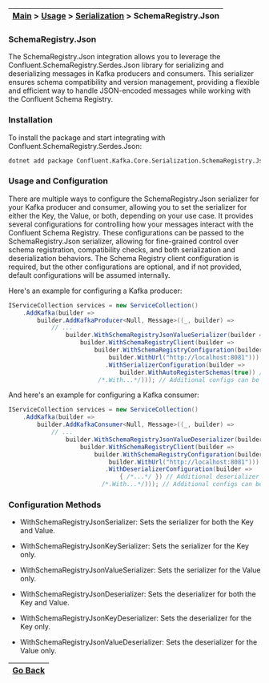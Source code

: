 | [Main](/README.md) > [Usage](/docs/Usage.md) > [Serialization](/docs/Serialization/Serialization.md) > SchemaRegistry.Json |
|----------------------------------------------------------------------------------------------------------------------------|

### SchemaRegistry.Json

The SchemaRegistry.Json integration allows you to leverage the Confluent.SchemaRegistry.Serdes.Json library for serializing and deserializing messages in Kafka producers and consumers. This serializer ensures schema compatibility and version management, providing a flexible and efficient way to handle JSON-encoded messages while working with the Confluent Schema Registry.

### Installation

To install the package and start integrating with Confluent.SchemaRegistry.Serdes.Json:

```bash
dotnet add package Confluent.Kafka.Core.Serialization.SchemaRegistry.Json
```

### Usage and Configuration

There are multiple ways to configure the SchemaRegistry.Json serializer for your Kafka producer and consumer, allowing you to set the serializer for either the Key, the Value, or both, depending on your use case. It provides several configurations for controlling how your messages interact with the Confluent Schema Registry. These configurations can be passed to the SchemaRegistry.Json serializer, allowing for fine-grained control over schema registration, compatibility checks, and both serialization and deserialization behaviors. The Schema Registry client configuration is required, but the other configurations are optional, and if not provided, default configurations will be assumed internally.

Here's an example for configuring a Kafka producer:

```C#
IServiceCollection services = new ServiceCollection()
    .AddKafka(builder =>
        builder.AddKafkaProducer<Null, Message>((_, builder) =>
            // ...
                builder.WithSchemaRegistryJsonValueSerializer(builder =>
                    builder.WithSchemaRegistryClient(builder =>
                        builder.WithSchemaRegistryConfiguration(builder =>
                            builder.WithUrl("http://localhost:8081"))) // Configures Schema Registry client
                           .WithSerializerConfiguration(builder =>
                               builder.WithAutoRegisterSchemas(true)) // Automatically registers new schemas
                         /*.With...*/))); // Additional configs can be added here
```

And here's an example for configuring a Kafka consumer:

```C#
IServiceCollection services = new ServiceCollection()
    .AddKafka(builder =>
        builder.AddKafkaConsumer<Null, Message>((_, builder) =>
            // ...
                builder.WithSchemaRegistryJsonValueDeserializer(builder =>
                    builder.WithSchemaRegistryClient(builder =>
                        builder.WithSchemaRegistryConfiguration(builder =>
                            builder.WithUrl("http://localhost:8081"))) // Configures Schema Registry client
                           .WithDeserializerConfiguration(builder =>
                               { /*...*/ }) // Additional deserializer configs can be added here                               
                          /*.With...*/))); // Additional configs can be added here
```

### Configuration Methods

- WithSchemaRegistryJsonSerializer: Sets the serializer for both the Key and Value.
- WithSchemaRegistryJsonKeySerializer: Sets the serializer for the Key only.
- WithSchemaRegistryJsonValueSerializer: Sets the serializer for the Value only.

- WithSchemaRegistryJsonDeserializer: Sets the deserializer for both the Key and Value.
- WithSchemaRegistryJsonKeyDeserializer: Sets the deserializer for the Key only.
- WithSchemaRegistryJsonValueDeserializer: Sets the deserializer for the Value only.

| [Go Back](/docs/Serialization/Serialization.md) |
|-------------------------------------------------|
